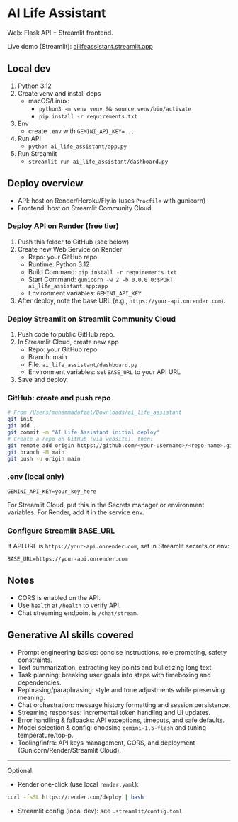 # AI Life Assistant

Web: Flask API + Streamlit frontend.

Live demo (Streamlit): [ailifeassistant.streamlit.app](https://ailifeassistant.streamlit.app/)

## Local dev

1. Python 3.12
2. Create venv and install deps
   - macOS/Linux:
     - `python3 -m venv venv && source venv/bin/activate`
     - `pip install -r requirements.txt`
3. Env
   - create `.env` with `GEMINI_API_KEY=...`
4. Run API
   - `python ai_life_assistant/app.py`
5. Run Streamlit
   - `streamlit run ai_life_assistant/dashboard.py`

## Deploy overview

- API: host on Render/Heroku/Fly.io (uses `Procfile` with gunicorn)
- Frontend: host on Streamlit Community Cloud

### Deploy API on Render (free tier)

1. Push this folder to GitHub (see below).
2. Create new Web Service on Render
   - Repo: your GitHub repo
   - Runtime: Python 3.12
   - Build Command: `pip install -r requirements.txt`
   - Start Command: `gunicorn -w 2 -b 0.0.0.0:$PORT ai_life_assistant.app:app`
   - Environment variables: `GEMINI_API_KEY`
3. After deploy, note the base URL (e.g., `https://your-api.onrender.com`).

### Deploy Streamlit on Streamlit Community Cloud

1. Push code to public GitHub repo.
2. In Streamlit Cloud, create new app
   - Repo: your GitHub repo
   - Branch: main
   - File: `ai_life_assistant/dashboard.py`
   - Environment variables: set `BASE_URL` to your API URL
3. Save and deploy.

### GitHub: create and push repo

```bash
# From /Users/muhammadafzal/Downloads/ai_life_assistant
git init
git add .
git commit -m "AI Life Assistant initial deploy"
# Create a repo on GitHub (via website), then:
git remote add origin https://github.com/<your-username>/<repo-name>.git
git branch -M main
git push -u origin main
```

### .env (local only)

```env
GEMINI_API_KEY=your_key_here
```

For Streamlit Cloud, put this in the Secrets manager or environment variables. For Render, add it in the service env.

### Configure Streamlit BASE_URL

If API URL is `https://your-api.onrender.com`, set in Streamlit secrets or env:

```env
BASE_URL=https://your-api.onrender.com
```

## Notes

- CORS is enabled on the API.
- Use `health` at `/health` to verify API.
- Chat streaming endpoint is `/chat/stream`.

## Generative AI skills covered

- Prompt engineering basics: concise instructions, role prompting, safety constraints.
- Text summarization: extracting key points and bulletizing long text.
- Task planning: breaking user goals into steps with timeboxing and dependencies.
- Rephrasing/paraphrasing: style and tone adjustments while preserving meaning.
- Chat orchestration: message history formatting and session persistence.
- Streaming responses: incremental token handling and UI updates.
- Error handling & fallbacks: API exceptions, timeouts, and safe defaults.
- Model selection & config: choosing `gemini-1.5-flash` and tuning temperature/top‑p.
- Tooling/infra: API keys management, CORS, and deployment (Gunicorn/Render/Streamlit Cloud).

---

Optional:

- Render one-click (use local `render.yaml`):

```bash
curl -fsSL https://render.com/deploy | bash
```

- Streamlit config (local dev): see `.streamlit/config.toml`.
